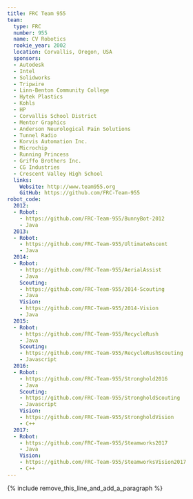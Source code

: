 ```yaml
---
title: FRC Team 955
team:
  type: FRC
  number: 955
  name: CV Robotics
  rookie_year: 2002
  location: Corvallis, Oregon, USA
  sponsors:
  - Autodesk
  - Intel
  - Solidworks
  - Tripwire
  - Linn-Benton Community College
  - Hytek Plastics
  - Kohls
  - HP
  - Corvallis School District
  - Mentor Graphics
  - Anderson Neurological Pain Solutions
  - Tunnel Radio
  - Korvis Automation Inc.
  - Microchip
  - Running Princess
  - Griffo Brothers Inc.
  - CG Industries
  - Crescent Valley High School
  links:
    Website: http://www.team955.org
    GitHub: https://github.com/FRC-Team-955
robot_code:
  2012:
  - Robot:
    - https://github.com/FRC-Team-955/BunnyBot-2012
    - Java
  2013:
  - Robot:
    - https://github.com/FRC-Team-955/UltimateAscent
    - Java
  2014:
  - Robot:
    - https://github.com/FRC-Team-955/AerialAssist
    - Java
    Scouting:
    - https://github.com/FRC-Team-955/2014-Scouting
    - Java
    Vision:
    - https://github.com/FRC-Team-955/2014-Vision
    - Java
  2015:
  - Robot:
    - https://github.com/FRC-Team-955/RecycleRush
    - Java
    Scouting:
    - https://github.com/FRC-Team-955/RecycleRushScouting
    - Javascript
  2016:
  - Robot:
    - https://github.com/FRC-Team-955/Stronghold2016
    - Java
    Scouting:
    - https://github.com/FRC-Team-955/StrongholdScouting
    - Javascript
    Vision:
    - https://github.com/FRC-Team-955/StrongholdVision
    - C++
  2017:
  - Robot:
    - https://github.com/FRC-Team-955/Steamworks2017
    - Java
    Vision:
    - https://github.com/FRC-Team-955/SteamworksVision2017
    - C++
---
```


{% include remove_this_line_and_add_a_paragraph %}